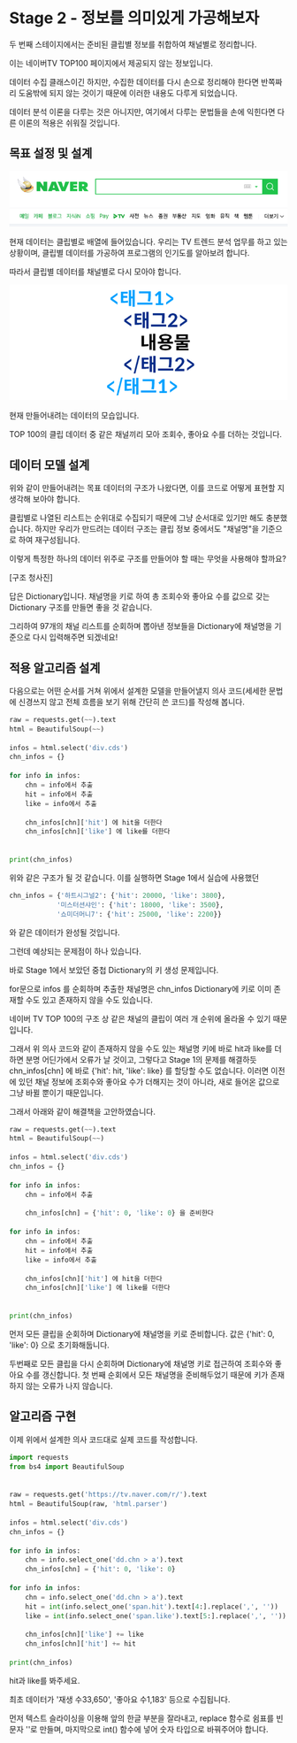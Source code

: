 # Stage 2 - 정보를 의미있게 가공해보자

두 번째 스테이지에서는 준비된 클립별 정보를 취합하여 채널별로 정리합니다.

이는 네이버TV TOP100 페이지에서 제공되지 않는 정보입니다.

데이터 수집 클래스이긴 하지만, 수집한 데이터를 다시 손으로 정리해야 한다면 반쪽짜리 도움밖에 되지 않는 것이기 때문에 이러한 내용도 다루게 되었습니다.

데이터 분석 이론을 다루는 것은 아니지만, 여기에서 다루는 문법들을 손에 익힌다면 다른 이론의 적용은 쉬워질 것입니다.

## 목표 설정 및 설계

![](../.gitbook/assets/image%20%2840%29.png)

현재 데이터는 클립별로 배열에 들어있습니다. 우리는 TV 트렌드 분석 업무를 하고 있는 상황이며, 클립별 데이터를 가공하여 프로그램의 인기도를 알아보려 합니다.

따라서 클립별 데이터를 채널별로 다시 모아야 합니다.

![](../.gitbook/assets/image%20%2893%29.png)

현재 만들어내려는 데이터의 모습입니다.

TOP 100의 클립 데이터 중 같은 채널끼리 모아 조회수, 좋아요 수를 더하는 것입니다.

## 데이터 모델 설계

위와 같이 만들어내려는 목표 데이터의 구조가 나왔다면, 이를 코드로 어떻게 표현할 지 생각해 보아야 합니다.

클립별로 나열된 리스트는 순위대로 수집되기 때문에 그냥 순서대로 있기만 해도 충분했습니다. 하지만 우리가 만드려는 데이터 구조는 클립 정보 중에서도 "채널명"을 기준으로 하여 재구성됩니다.

이렇게 특정한 하나의 데이터 위주로 구조를 만들어야 할 때는 무엇을 사용해야 할까요?

\[구조 청사진\]

답은 Dictionary입니다. 채널명을 키로 하여 총 조회수와 좋아요 수를 값으로 갖는 Dictionary 구조를 만들면 좋을 것 같습니다.

그리하여 97개의 채널 리스트를 순회하며 뽑아낸 정보들을 Dictionary에 채널명을 기준으로 다시 입력해주면 되겠네요!

## 적용 알고리즘 설계

다음으로는 어떤 순서를 거쳐 위에서 설계한 모델을 만들어낼지 의사 코드\(세세한 문법에 신경쓰지 않고 전체 흐름을 보기 위해 간단히 쓴 코드\)를 작성해 봅니다.

```python
raw = requests.get(~~).text
html = BeautifulSoup(~~)

infos = html.select('div.cds')
chn_infos = {}

for info in infos:
    chn = info에서 추출
    hit = info에서 추출
    like = info에서 추출

    chn_infos[chn]['hit'] 에 hit을 더한다
    chn_infos[chn]['like'] 에 like를 더한다


print(chn_infos)
```

위와 같은 구조가 될 것 같습니다. 이를 실행하면 Stage 1에서 실습에 사용했던

```python
chn_infos = {'하트시그널2': {'hit': 20000, 'like': 3800},
            '미스터션샤인': {'hit': 18000, 'like': 3500},
            '쇼미더머니7': {'hit': 25000, 'like': 2200}}
```

와 같은 데이터가 완성될 것입니다.

그런데 예상되는 문제점이 하나 있습니다.

바로 Stage 1에서 보았던 중첩 Dictionary의 키 생성 문제입니다.

for문으로 infos 를 순회하며 추출한 채널명은 chn\_infos Dictionary에 키로 이미 존재할 수도 있고 존재하지 않을 수도 있습니다.

네이버 TV TOP 100의 구조 상 같은 채널의 클립이 여러 개 순위에 올라올 수 있기 때문입니다.

그래서 위 의사 코드와 같이 존재하지 않을 수도 있는 채널명 키에 바로 hit과 like를 더하면 분명 어딘가에서 오류가 날 것이고, 그렇다고 Stage 1의 문제를 해결하듯 chn\_infos\[chn\] 에 바로 {'hit': hit, 'like': like} 를 할당할 수도 없습니다. 이러면 이전에 있던 채널 정보에 조회수와 좋아요 수가 더해지는 것이 아니라, 새로 들어온 값으로 그냥 바뀔 뿐이기 때문입니다.

그래서 아래와 같이 해결책을 고안하였습니다.

```python
raw = requests.get(~~).text
html = BeautifulSoup(~~)

infos = html.select('div.cds')
chn_infos = {}

for info in infos:
    chn = info에서 추출

    chn_infos[chn] = {'hit': 0, 'like': 0} 을 준비한다

for info in infos:
    chn = info에서 추출
    hit = info에서 추출
    like = info에서 추출

    chn_infos[chn]['hit'] 에 hit을 더한다
    chn_infos[chn]['like'] 에 like를 더한다


print(chn_infos)
```

먼저 모든 클립을 순회하며 Dictionary에 채널명을 키로 준비합니다. 값은 {'hit': 0, 'like': 0} 으로 초기화해둡니다.

두번째로 모든 클립을 다시 순회하며 Dictionary에 채널명 키로 접근하여 조회수와 좋아요 수를 갱신합니다. 첫 번째 순회에서 모든 채널명을 준비해두었기 때문에 키가 존재하지 않는 오류가 나지 않습니다.

## 알고리즘 구현

이제 위에서 설계한 의사 코드대로 실제 코드를 작성합니다.

```python
import requests
from bs4 import BeautifulSoup


raw = requests.get('https://tv.naver.com/r/').text
html = BeautifulSoup(raw, 'html.parser')

infos = html.select('div.cds')
chn_infos = {}

for info in infos:
    chn = info.select_one('dd.chn > a').text
    chn_infos[chn] = {'hit': 0, 'like': 0}

for info in infos:
    chn = info.select_one('dd.chn > a').text
    hit = int(info.select_one('span.hit').text[4:].replace(',', ''))
    like = int(info.select_one('span.like').text[5:].replace(',', ''))

    chn_infos[chn]['like'] += like
    chn_infos[chn]['hit'] += hit

print(chn_infos)
```

hit과 like를 봐주세요.

최초 데이터가 '재생 수33,650', '좋아요 수1,183' 등으로 수집됩니다.

먼저 텍스트 슬라이싱을 이용해 앞의 한글 부분을 잘라내고, replace 함수로 쉼표를 빈 문자 ''로 만들며, 마지막으로 int\(\) 함수에 넣어 숫자 타입으로 바꿔주어야 합니다.

